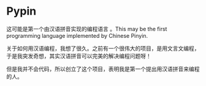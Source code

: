 # Pypin
这可能是第一个由汉语拼音实现的编程语言 。This may be the first programming language implemented by Chinese Pinyin.

关于如何用汉语编程，我想了很久。之前有一个很伟大的项目，是用文言文编程，于是我突发奇想，其实汉语拼音可以完美的解决编程问题呀！

但是我并不会代码，所以创立了这个项目，表明我是第一个提出用汉语拼音来编程的人。
